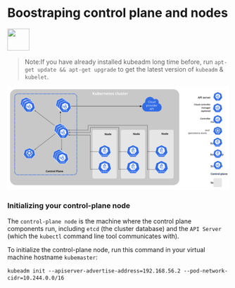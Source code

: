 # Boostraping control plane and nodes
<p align="left">
<img src="https://kubernetes.io/images/favicon.png" width="50" height="50">
</p>

>Note:If you have already installed kubeadm long time before, run `apt-get update && apt-get upgrade` to get the latest version of `kubeadm` & `kubelet`.

![Components of kubernetes](images/components-of-kubernetes.svg)

### Initializing your control-plane node

The `control-plane node` is the machine where the control plane components run, including `etcd` (the cluster database) and the `API Server` (which the `kubectl` command line tool communicates with).

To initialize the control-plane node, run this command in your virtual machine hostname `kubemaster`:

    kubeadm init --apiserver-advertise-address=192.168.56.2 --pod-network-cidr=10.244.0.0/16


